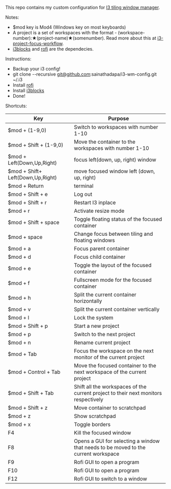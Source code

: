 This repo contains my custom configuration for [I3 tiling window manager](https://i3wm.org/).

Notes:
- $mod key is Mod4 (Windows key on most keyboards)
- A project is a set of workspaces with the format - (workspace-number):★(project-name)★(somenumber). Read more about this at [i3-project-focus-workflow](https://github.com/sainathadapa/i3-project-focus-workflow).
- [i3blocks](https://github.com/vivien/i3blocks) and [rofi](https://github.com/DaveDavenport/rofi) are the dependecies.

Instructions:
- Backup your i3 config!
- git clone --recursive git@github.com:sainathadapa/i3-wm-config.git ~/.i3
- Install [rofi](https://davedavenport.github.io/rofi//INSTALL.html)
- Install [i3blocks](https://github.com/vivien/i3blocks)
- Done!

Shortcuts:

| Key                        | Purpose                                                                             |
| ---                        | -------                                                                             |
| $mod + (1-9,0)             | Switch to workspaces with number 1-10                                               |
| $mod + Shift + (1-9,0)     | Move the container to the workspaces with number 1-10                               |
| $mod + Left(Down,Up,Right) | focus left(down, up, right) window                                                  |
| $mod + Shift+ Left(Down,Up,Right) | move focused window left (down, up, right)                                   |
| $mod + Return              | terminal                                                                            |
| $mod + Shift + e           | Log out                                                                             |
| $mod + Shift + r           | Restart I3 inplace                                                                  |
| $mod + r                   | Activate resize mode                                                                |
| $mod + Shift + space       | Toggle floating status of the focused container                                     |
| $mod + space               | Change focus between tiling and floating windows                                    |
| $mod + a                   | Focus parent container                                                              |
| $mod + d                   | Focus child container                                                               |
| $mod + e                   | Toggle the layout of the focused container                                          |
| $mod + f                   | Fullscreen mode for the focused container                                           |
| $mod + h                   | Split the current container horizontally                                            |
| $mod + v                   | Split the current container vertically                                              |
| $mod + l                   | Lock the system                                                                     |
| $mod + Shift + p           | Start a new project                                                                 |
| $mod + p                   | Switch to the next project                                                          |
| $mod + n                   | Rename current project                                                              |
| $mod + Tab                 | Focus the workspace on the next monitor of the current project                      |
| $mod + Control + Tab       | Move the focused container to the next workspace of the current project             |
| $mod + Shift + Tab         | Shift all the workspaces of the current project to their next monitors respectively |
| $mod + Shift + z           | Move container to scratchpad                                                        |
| $mod + z                   | Show scratchpad                                                                     |
| $mod + x                   | Toggle borders                                                                      |
| F4                         | Kill the focused window                                                             |
| F8                         | Opens a GUI for selecting a window that needs to be moved to the current workspace  |
| F9                         | Rofi GUI to open a program                                                          |
| F10                        | Rofi GUI to open a program                                                          |
| F12                        | Rofi GUI to switch to a window                                                      |
